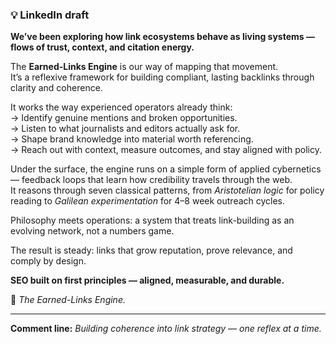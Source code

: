 ### 💡 LinkedIn draft

**We’ve been exploring how link ecosystems behave as living systems — flows of trust, context, and citation energy.**  

The **Earned-Links Engine** is our way of mapping that movement.  
It’s a reflexive framework for building compliant, lasting backlinks through clarity and coherence.  

It works the way experienced operators already think:  
→ Identify genuine mentions and broken opportunities.  
→ Listen to what journalists and editors actually ask for.  
→ Shape brand knowledge into material worth referencing.  
→ Reach out with context, measure outcomes, and stay aligned with policy.  

Under the surface, the engine runs on a simple form of applied cybernetics — feedback loops that learn how credibility travels through the web.  
It reasons through seven classical patterns, from *Aristotelian logic* for policy reading to *Galilean experimentation* for 4–8 week outreach cycles.  

Philosophy meets operations: a system that treats link-building as an evolving network, not a numbers game.  

The result is steady: links that grow reputation, prove relevance, and comply by design.  

**SEO built on first principles — aligned, measurable, and durable.**  

🔗 *The Earned-Links Engine.*  

---

**Comment line:**
*Building coherence into link strategy — one reflex at a time.*
